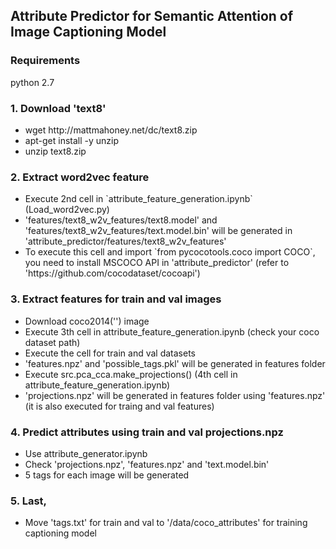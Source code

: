 <h2> Attribute Predictor for Semantic Attention of Image Captioning Model</h2>

<h3> Requirements </h3>
python 2.7 <br>

<h3> 1. Download 'text8' </h3>
<ul>
<li> wget http://mattmahoney.net/dc/text8.zip
<li> apt-get install -y unzip
<li> unzip text8.zip
</ul>


<h3> 2. Extract word2vec feature </h3>
<ul> 
<li> Execute 2nd cell in `attribute_feature_generation.ipynb` (Load_word2vec.py)
<li> 'features/text8_w2v_features/text8.model' and 'features/text8_w2v_features/text.model.bin' will be generated in 'attribute_predictor/features/text8_w2v_features'
<li> To execute this cell and import `from pycocotools.coco import COCO`, you need to install MSCOCO API in 'attribute_predictor' (refer to 'https://github.com/cocodataset/cocoapi')
</ul>

<h3> 3. Extract features for train and val images </h3>
<ul> 
<li> Download coco2014('') image 
<li> Execute 3th cell in attribute_feature_generation.ipynb (check your coco dataset path) 
<li> Execute the cell for train and val datasets
<li> 'features.npz' and 'possible_tags.pkl' will be generated in features folder
<li> Execute src.pca_cca.make_projections() (4th cell in attribute_feature_generation.ipynb)
<li> 'projections.npz' will be generated in features folder using 'features.npz' (it is also executed for traing and val features)
</ul>

<h3> 4. Predict attributes using train and val projections.npz </h3>
<ul> 
<li> Use attribute_generator.ipynb 
<li> Check 'projections.npz', 'features.npz' and 'text.model.bin'
<li> 5 tags for each image will be generated
</ul>

<h3> 5. Last, </h3>
<ul> 
<li> Move 'tags.txt' for train and val to '/data/coco_attributes' for training captioning model
</ul>